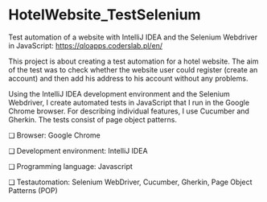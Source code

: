 # HotelWebsite_TestSelenium

Test automation of a website with IntelliJ IDEA and the Selenium Webdriver in JavaScript: https://qloapps.coderslab.pl/en/

This project is about creating a test automation for a hotel website. The aim of the test was to check whether the website user could register (create an account) and then add his address to his account without any problems. 

Using the IntelliJ IDEA development environment and the Selenium Webdriver, I create automated tests in JavaScript that I run in the Google Chrome browser. For describing individual features, I use Cucumber and Gherkin. The tests consist of page object patterns.

❑ Browser: Google Chrome

❑ Development environment: IntelliJ IDEA

❑ Programming language: Javascript

❑ Testautomation: Selenium WebDriver, Cucumber, Gherkin, Page Object Patterns (POP)
